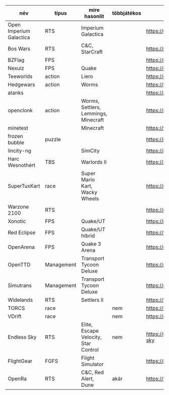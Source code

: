 név|típus|mire hasonlít|többjátékos|url|frissítés|gr|ub|bzs|vd|mb|bk|pg|gysz|T0
-|-|-|-|-|-|-|-|-|-|-|-|-|-|-
Open Imperium Galactica|RTS|Imperium Galactica||https://github.com/akarnokd/open-ig|2020||||||5/9|||
Bos Wars|RTS|C&C, StarCraft||https://en.wikipedia.org/wiki/Bos_Wars|2013||||+|5/9|9/9|||
BZFlag|FPS|||https://en.wikipedia.org/wiki/BZFlag|2020||||3/9|gondolkozik|9/9|||
Nexuiz|FPS|Quake||https://en.wikipedia.org/wiki/Nexuiz|2013||+|||+|4/9|||
Teeworlds|action|Liero||https://en.wikipedia.org/wiki/Teeworlds|2020||||7/9|7/9|4/9|||
Hedgewars|action|Worms||https://www.hedgewars.org/|2020||+|+|9/9|9/9|6/9|||
atanks||||https://atanks.sourceforge.io/|2016|+|||||?|||
openclonk|action|Worms, Settlers, Lemmings, Minecraft||https://en.wikipedia.org/wiki/OpenClonk|2018|+|||||?|||
minetest||Minecraft||https://www.minetest.net/|2020|+|+||||?|+|+|
frozen bubble|puzzle|||https://en.wikipedia.org/wiki/Frozen_Bubble|2017|+|||||?|||
lincity-ng||SimCity||https://en.wikipedia.org/wiki/Lincity|2019|+|||||?|||
Harc Wesnothért|TBS|Warlords II||https://sourceforge.net/projects/wesnoth/|2020.02|||||+|?|||
SuperTuxKart|race|Super Mario Kart, Wacky Wheels||https://en.wikipedia.org/wiki/Supertuxkart|2020|||+|9/9|8/9|7/9|||
Warzone 2100|RTS|||https://en.wikipedia.org/wiki/Warzone_2100|2020|||+||+|6/9|||
Xonotic|FPS|Quake/UT||https://en.wikipedia.org/wiki/Xonotic|2020|||||+|4/9|||
Red Eclipse|FPS|Quake/UT hibrid||https://www.redeclipse.net/|2019|||||+|4/9|||
OpenArena|FPS|Quake 3 Arena||https://en.wikipedia.org/wiki/OpenArena|2012||+|||+|4/9|||
OpenTTD|Management|Transport Tycoon Deluxe||https://en.wikipedia.org/wiki/OpenTTD|2020|||0/9||+|9/9|+||
Simutrans|Management|Transport Tycoon Deluxe||https://en.wikipedia.org/wiki/Simutrans|2020|||||+|8/9|||
Widelands|RTS|Settlers II||https://www.widelands.org/|2020|||||+|8/9|||
TORCS|race||nem|https://sourceforge.net/projects/torcs/|2016|||+|||4/9|||
VDrift|race||nem|https://en.wikipedia.org/wiki/VDrift|2014|||+|||4/9|||
Endless Sky|RTS|Elite, Escape Velocity, Star Control|nem|https://github.com/endless-sky/endless-sky|2020|||||+|?|||
FlightGear|FGFS|Flight Simulator||https://en.wikipedia.org/wiki/FlightGear|2020|||+||||||
OpenRa|RTS|C&C, Red Alert, Dune|akár|https://www.openra.net/|2021|||||||||6/9
